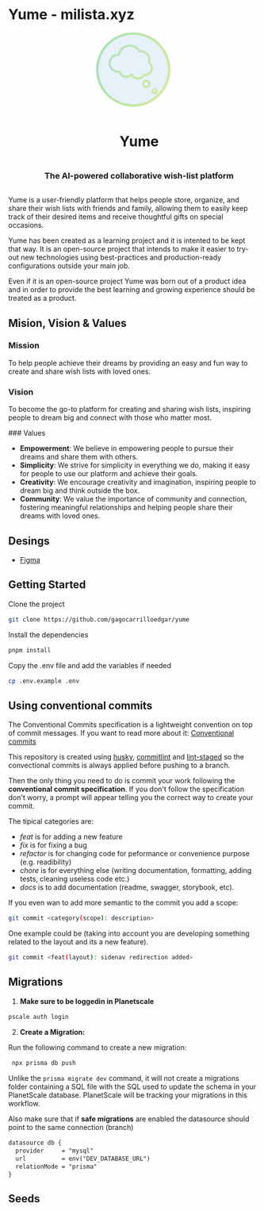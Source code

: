 # Yume - milista.xyz

<div align="center">
  <img align="center"  width="auto" height="auto" src="/public/mstile-150x150.png" />
  <br/>

  <div id="user-content-toc">
    <ul>
      <summary>
      <h1 style="display: inline-block;">Yume</h1>
      <br/>
      <h3 style="display: inline-block;">The AI-powered collaborative wish-list platform</h3>
      </summary>
    </ul>
  </div>
</div>

Yume is a user-friendly platform that helps people store, organize, and share their wish lists with friends and family, allowing them to easily keep track of their desired items and receive thoughtful gifts on special occasions.

Yume has been created as a learning project and it is intented to be kept that way. It is an open-source project that intends to make it easier to try-out new technologies using best-practices and production-ready configurations outside your main job.

Even if it is an open-source project Yume was born out of a product idea and in order to provide the best learning and growing experience should be treated as a product.

## Mision, Vision & Values

### Mission

To help people achieve their dreams by providing an easy and fun way to create and share wish lists with loved ones.

### Vision

To become the go-to platform for creating and sharing wish lists, inspiring people to dream big and connect with those who matter most.

### Values

- **Empowerment**: We believe in empowering people to pursue their dreams and share them with others.
- **Simplicity**: We strive for simplicity in everything we do, making it easy for people to use our platform and achieve their goals.
- **Creativity**: We encourage creativity and imagination, inspiring people to dream big and think outside the box.
- **Community**: We value the importance of community and connection, fostering meaningful relationships and helping people share their dreams with loved ones.

## Desings

- [Figma](https://www.figma.com/file/3Tm1i44PFQszJSw6zuqUvJ/Yume?t=nGhnaFVzGtX5pKHk-1)

## Getting Started

Clone the project

```sh
git clone https://github.com/gagocarrilloedgar/yume
```

Install the dependencies

```sh
pnpm install
```

Copy the .env file and add the variables if needed

```sh
cp .env.example .env
```

## Using conventional commits

The Conventional Commits specification is a lightweight convention on top of commit messages. If you want to read more about it: [Conventional commits](https://www.conventionalcommits.org/en/v1.0.0/)

This repository is created using [husky](https://www.npmjs.com/package/husky), [commitlint](https://commitlint.js.org/#/) and [lint-staged](https://www.npmjs.com/package/lint-staged) so the convectional commits is always applied before pushing to a branch.

Then the only thing you need to do is commit your work following the **conventional commit specification**. If you don't follow the specification don't worry, a prompt will appear telling you the correct way to create your commit.

The tipical categories are:

- _feat_ is for adding a new feature
- _fix_ is for fixing a bug
- _refactor_ is for changing code for peformance or convenience purpose (e.g. readibility)
- _chore_ is for everything else (writing documentation, formatting, adding tests, cleaning useless code etc.)
- _docs_ is to add documentation (readme, swagger, storybook, etc).

If you even wan to add more semantic to the commit you add a scope:

```sh
git commit <category(scope): description>
```

One example could be (taking into account you are developing something related to the layout and its a new feature).

```sh
git commit <feat(layout): sidenav redirection added>
```

## Migrations

1. **Make sure to be loggedin in Planetscale**

```bash
pscale auth login
```

2. **Create a Migration:**

Run the following command to create a new migration:

```bash
 npx prisma db push
```

Unlike the `prisma migrate dev` command, it will not create a migrations folder containing a SQL file with the SQL used to update the schema in your PlanetScale database. PlanetScale will be tracking your migrations in this workflow.

Also make sure that if **safe migrations** are enabled the datasource should point to the same connection (branch)

```PRISMA
datasource db {
  provider     = "mysql"
  url          = env("DEV_DATABASE_URL")
  relationMode = "prisma"
}
```

## Seeds
